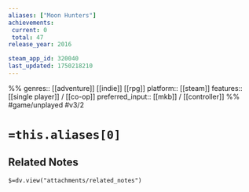 ```yaml
---
aliases: ["Moon Hunters"]
achievements:
 current: 0
 total: 47
release_year: 2016

steam_app_id: 320040
last_updated: 1750218210
---
```

%%
genres:: [[adventure]] [[indie]] [[rpg]]
platform:: [[steam]]
features:: [[single player]] / [[co-op]]
preferred_input:: [[mkb]] / [[controller]]
%%
#game/unplayed
#v3/2

# `=this.aliases[0]`
## Related Notes
`$=dv.view("attachments/related_notes")`